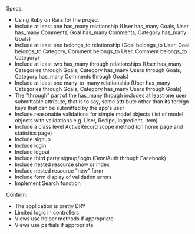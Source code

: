 Specs:

 * Using Ruby on Rails for the project
 * Include at least one has_many relationship (User has_many Goals, User has_many Comments, Goal has_many Comments, Category has_many Goals)
 * Include at least one belongs_to relationship (Goal belongs_to User, Goal belongs_to Category, Comment belongs_to User, Comment belongs_to Category)
 * Include at least two has_many through relationships (User has_many Categories through Goals, Category has_many Users through Goals, Category has_many Comments through Goals)
 * Include at least one many-to-many relationship (User has_many Categories through Goals, Category has_many Users through Goals)
 * The "through" part of the has_many through includes at least one user submittable attribute, that is to say, some attribute other than its foreign keys that can be submitted by the app's user
 * Include reasonable validations for simple model objects (list of model objects with validations e.g. User, Recipe, Ingredient, Item)
 * Include a class level ActiveRecord scope method (on home page and statistics page)
 * Include signup
 * Include login
 * Include logout
 * Include third party signup/login (OmniAuth through Facebook)
 * Include nested resource show or index
 * Include nested resource "new" form
 * Include form display of validation errors
 * Implement Search function

Confirm:

 * The application is pretty DRY
 * Limited logic in controllers
 * Views use helper methods if appropriate
 * Views use partials if appropriate